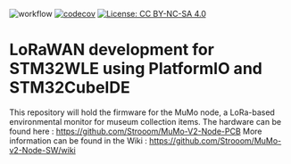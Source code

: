 ![workflow](https://github.com/strooom/MuMo-v2-Node-SW/actions/workflows/testbuildrelease.yml/badge.svg)
[![codecov](https://codecov.io/gh/Strooom/MuMo-v2-Node-SW/graph/badge.svg?token=7KF1NA1ACQ)](https://codecov.io/gh/Strooom/MuMo-v2-Node-SW)
[![License: CC BY-NC-SA 4.0](https://img.shields.io/badge/License-CC_BY--NC--SA_4.0-lightgrey.svg)](https://creativecommons.org/licenses/by-nc-sa/4.0/)

# LoRaWAN development for STM32WLE using PlatformIO and STM32CubeIDE

This repository will hold the firmware for the MuMo node, a LoRa-based environmental monitor for museum collection items.
The hardware can be found here : https://github.com/Strooom/MuMo-V2-Node-PCB
More information can be found in the Wiki : https://github.com/Strooom/MuMo-v2-Node-SW/wiki
